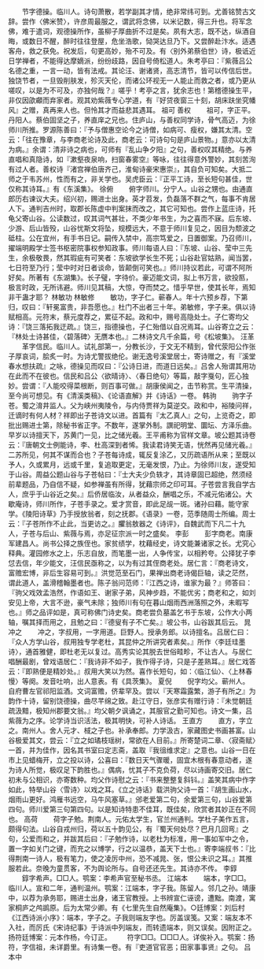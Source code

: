 <!-- { "loadSidebar": true } -->
　　节字德操。临川人。诗句萧散，若学副其才情，绝非常纬可到。尤善铭赞古文辞。尝作〈佛米赞〉，许彦周最服之，谓武将念佛，以米记数，得三升也。将军念佛，难于遣词，观德操所作，虽柳子厚曲折不过是矣。夙有大志，既不达，纵酒自晦，或数日不醒，醉时往往登屋，危坐浩歌，恸哭达旦乃下。又尝醉赴汴水。适遇客舟，救之获免。祝发后，句更高妙，殆不可及。有〈别外弟蔡伯世〉诗，极诋近日学禅者，不能得达摩嫡派，纷纷歧路，因自号倚松道人。朱考亭曰：『紫薇吕公名德之重，一言一动，皆有法戒。其论汪、谢诸贤，高志清节，皆可以传信后世。独饶节者，一旦毁削肤发，殄灭天伦，而诸公环视无一人能止而救之者，或乃更从嗟叹，以是为不可及，亦独何哉？』嗟乎！考亭之言，犹余志也！第稽德操生平，非仅因欿顣而弃家者。观其劝紫薇专心学道，有『好贷夜窗三十刻，胡床趺坐究幡风』之赠，真再来人也。但怜其才而益悲其遇耳。
祖可  善权 
　　祖可，字正平。丹阳人。蔡伯固坚之子，养直庠之兄也。住庐山，与善权同学诗，骨气高迈，为徐师川所推。罗源陈善曰：『予与僧惠空论今之诗僧，如病可、瘦权，嫌其太清。空云：「往在豫章，与李商老论诗及此，商老云：可诗句句是庐山景物。」意亦以太清为病。』余谓：清非诗之病也，可师有『乱山争夕阳』之句，善权叹其精绝。与养直唱和真隐诗，如『漱壑夜泉响，扫窗春雾空』等咏，往往得意外警妙，其刻苦洵有过人者。善权诗『渚宫禅伯唐齐己，淮甸诗豪宋惠崇』，其自负可知矣。大抵二师之于韦苏州，性而有之，非关学也。吴虎臣云：『正平工诗，至长短句甚佳，世仅称其诗耳。』有《东溪集》。
徐俯 
　　俯字师川。分宁人。山谷之甥也。由通直郎历右谏议大夫。绍兴初，赐进士出身。英才苕发，负磊落不群之气，每事不肯居人下。通判吉州时，取郡长陈虚中判案抹而改之，其它可知也。尝作上蓝庄诗，托龟父寄山谷。公读数过，叹其词气甚壮，不类少年书生，为之喜而不寐。后东坡、少游、后山皆殁，山谷忧斯文将坠，规模远大，不意于师川复见之，因目为颓波之砥柱。公在宜州，有手书日记。嗣传入禁中，高宗笃爱之，日置御案。乃召师川，擢端明殿学士签书枢密院事权参知政事。师川每语人曰：『东坡、山谷、莹中三先生，余极敬畏，然其瑕疵有可笑者：东坡欲学长生不死；山谷赴官姑熟，闻当罢，七日符至乃行；莹中时对日者谈命，皆颠倒可笑也。』师川持议若此，可谓不阿所好矣。所著有《东湖集》。长子璧，字待价。豪迈能文词，拟上书万言，欲投匦，极言时政，无所讳避。师川见其稿，大惊，夺而焚之。惜乎早世，使其长年，焉知非干蛊才耶？
林敏功  林敏修 
　　敏功，字子仁。蕲春人。年十六预乡荐，下第归，叹曰：『轩冕富贵，非吾愿也。』杜门不出者三十年。弟敏修，字子来。俱以诗赋相高。元符末，蔡元度荐之，累征不起。政和中，赐号高隐处士。子仁寄均父诗：『饶三落拓我迂疏。』饶三，指德操也，子仁殆借以自况焉耳。山谷寄立之云：『林处士诗甚佳，〈碧落碑〉无赝本也。』二林诗文凡千余篇，号《松坡集》。
汪革 
　　革字信民。临川人。试礼部第一，分教长沙，于文无不精到，曾代荥阳公作张子厚哀词，脍炙一时。为诗尤警拔绝伦。谢无逸号溪堂居士，寄诗赠之，有『溪堂春水想扶疏』之咏，德操见而叹曰：『公诗日进，而道日远矣。』吕舍人殆谓其用功在此而不在彼也。信民和吕公〈欲晴诗〉、〈春日绝句〉等篇，敲字戛句，匠心独妙。尝谓：『人能咬得菜根断，则百事可做。』胡康侯闻之，击节称赏。生平清操，至今尚可想见。有《清溪类稿》、《论语直解》并《诗话》一卷。
韩驹 
　　驹字子苍。蜀之淯井监人。父为峡州夷陵令，与内侍贾祥为莫逆交。政和中，裕陵问祥，迁谪时有何人材？祥即出子苍诗文以进。首篇有『太乙真人』之句，上览奇之，即批出赐进士第，除秘书省正字。不数年，遂掌外制。譔祀明堂、圜坛、方泽乐曲。早岁以诗擅天下，苏黄门一见，比之储光羲。王平甫称为官样文章。坡公题其诗卷云：『唐朝文士例能诗，李、杜高深到者悕。我读君诗笑无语，恍然再见储光羲。』二苏所见，何其不谋而合也？子苍每诗成，辄反复涂乙，又历疏语所从来；至既以予人，久或累月，远或千里，复追取更定，无毫发恨，乃止。为徐师川友，遂受知于山谷。周益公题山谷与子苍帖曰：『士大夫少负轶才，其诗章固已超绝，然须经前辈题品，乃自信不疑，如参禅虽有所得，犹藉宗师之印可耳。子苍尝言我自学古人，庶乎于山谷近之矣。』后侨居临汝，从者益众，酬唱之乐，不减元佑诸公。大歇庵诗，师川所作，子苍手录之。爱才赏音，即此足觇一斑。诸孙曰藉。能守家学。《陵阳诗草》乃手授放翁者，刻之抚郡。《语录》一卷，范季随周士所编。周士云：『子苍所作不止此，当更访之。』臞翁敖器之《诗评》，自魏武而下凡二十九人，子苍与后山、紫薇与焉，亦足征宗派一时之盛矣。
李彭 
　　彭字商老。南康军建昌人。尚书公择之族侄也。家贫绩学，枕藉经史，诗文能兼诸家之长。尤究心释典。灌园修水之上，乐志自放，而笔墨一出，人争传宝，以相矜夸。公择犹子李怤去信，年少能文，汪信民亟称之，以为有过其侄商老处。居仁言：『商老诗文，富赡宏博，非后生容易可到。』洪觉范至石门，果禅出商老诗偈巨轴，读之茫然，谓此道人，盖滑稽翰墨者也。陈子翁问范师：『江西之诗，谁家为最？』师答曰：『驹父戏效孟浩然，作语如王、谢家子弟，风神步趋，不能优劣；商老和之，如刘安见上帝，大言不逊，豪气未除；独师川有句在暮山烟雨西洲落照之外，未暇写也。』师之品评如是，真可称佛门诗史矣。商老尝负墓盖乞书于东坡，公作大小两轴，嘱其择而用之，且勉之曰：『德叟有子不亡矣。』坡公书，山谷跋其后云。
晁冲之 
　　冲之，字叔用，一字用道。巨野人。授承务郎。以诗擅名。吕居仁曰：『众人方学山谷，叔用独专学老杜，其昆仲之所讲究者素矣。』所作〈李廷珪墨诗〉，通首雅健，即杜老无以复过。高秀实论其脱去世俗畦畛，不让古人。与居仁唱酬最剧，曾戏语居仁：『我诗非不如子，我作得子诗，只是子差熟耳。』居仁戏答云：『即熟便是精妙处。』叔用大笑以为然。喜作长短句，如：〈临江仙〉、〈上林春慢〉等阕。发音吐响，出人意表。有《具茨集》。
夏倪 
　　倪字均父。蕲州人。自府曹左官祁阳监酒。文词富赡，侪辈罕及。尝以『天寒霜露繁，游子有所之』为韵作十诗，留别饶德操，曲尽芊绵之致。赴江守日，张彦实有赠行诗：『未觉朝廷疏汲黯，极知州郡要文翁。』均父朝夕讽诵之，其服官之勤可知也。诗文一集，吕紫薇为之序。论学诗当识活法，极其明快，可补人诗话。
王直方 
　　直方，字立之。南州人。舍人元才、棫之子也。补承奉郎。力学汲古，家藏图史书画甚富。山谷极爱其文，尝云：『立之如璚枝瑶树，常欲在人目前。』所寄楚词二章、〈寂斋赋〉一首，并为佳作，因名其书室曰定志斋，盖取『我徂维求定』之意也。山谷一日在市上见蜡梅开，立之投以诗，公喜曰：『数日天气骤暖，固宜木根有春意动者，遂为诗人所觉，极叹足下韵胜也。』偶病，忧其子不克负荷，尽以诗画寄交旧。居仁初未与公相识，亦寄数种。均父作诗慰之云：『书来整整复斜钭。』盖笑其病中作字如此，特举山谷〈雪诗〉以戏之耳。《立之诗话》载洪驹父诗一首：『胡生画山水，烟雨山更好。鸿雁书远空，马牛风塞草。』邠老爱第二句，余爱第三句，山谷爱第四句。师川爱第三句第四句。以是知诗特患不佳耳，既佳矣，欣赏者其妙正在不同也。
高荷 
　　荷字子勉。荆南人。元佑太学生，官兰州通判。学杜子美作五言，颇得句法。山谷自戎州归，荷以五十韵见公，有『蜀天何处尽？巴月几回弯』之句，公爱而和之，并跋其后曰：『子勉作诗，以老杜为标准，用一事如军中之令，置一字如关门之键，而充之以博学，行之以温恭，盖天下士也。』寄李端叔书：『比得荆南一诗人，极有笔力，使之凌厉中州，恐不减晁、张，恨公未识之耳。』其推服若此。奈晚为童贯客，不为舆论所与。自号还还先生。其诗亦不传。
李錞 
　　錞字希声。□□人。鹗案：李希声官至秘书丞。
江端本 
　　端本，字□□。临川人。宣和二年，通判温州。鹗案：江端本，字子我。陈留人。邻几之孙。靖康中，以荐为承务耶，赐进士出身，诸王官教授。上书辨宣仁诬谤，遭黜。南渡，寓家桐庐之鸬鹚原。后为太常少卿。有《七里先生自然庵集》。○廷博案：刘后村《江西诗派小序》：端本，字子之。子我则端友字也。厉盖误笺。又案：端友本不入社，而厉氏《宋诗纪事》于诗派中列端友，而转遗端本，则又误矣。因附正之。
扬符廷博案：元本作杨，今订正。 
　　符字□□。□□□人。详俟补入。鹗案：扬符，字信祖，未详爵里。有诗集一卷。有『吏道官官恶；田家事事贤』之句。
吕本中 
